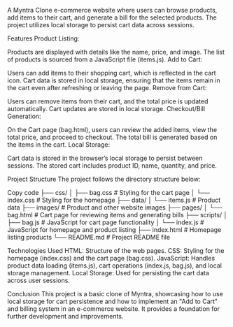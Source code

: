 A Myntra Clone e-commerce website where users can browse products, add items to their cart, and generate a bill for the selected products. The project utilizes local storage to persist cart data across sessions.

Features
Product Listing:

Products are displayed with details like the name, price, and image.
The list of products is sourced from a JavaScript file (items.js).
Add to Cart:

Users can add items to their shopping cart, which is reflected in the cart icon.
Cart data is stored in local storage, ensuring that the items remain in the cart even after refreshing or leaving the page.
Remove from Cart:

Users can remove items from their cart, and the total price is updated automatically.
Cart updates are stored in local storage.
Checkout/Bill Generation:

On the Cart page (bag.html), users can review the added items, view the total price, and proceed to checkout.
The total bill is generated based on the items in the cart.
Local Storage:

Cart data is stored in the browser’s local storage to persist between sessions.
The stored cart includes product ID, name, quantity, and price.


Project Structure
The project follows the directory structure below:

Copy code
├── css/
│   ├── bag.css           # Styling for the cart page
│   └── index.css         # Styling for the homepage
├── data/
│   └── items.js          # Product data
├── images/               # Product and other website images
├── pages/
│   └── bag.html          # Cart page for reviewing items and generating bills
├── scripts/
│   ├── bag.js            # JavaScript for cart page functionality
│   └── index.js          # JavaScript for homepage and product listing
├── index.html            # Homepage listing products
└── README.md             # Project README file

Technologies Used
HTML: Structure of the web pages.
CSS: Styling for the homepage (index.css) and the cart page (bag.css).
JavaScript: Handles product data loading (items.js), cart operations (index.js, bag.js), and local storage management.
Local Storage: Used for persisting the cart data across user sessions.

Conclusion
This project is a basic clone of Myntra, showcasing how to use local storage for cart persistence and how to implement an "Add to Cart" and billing system in an e-commerce website. It provides a foundation for further development and improvements.

